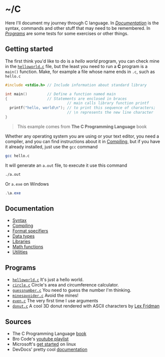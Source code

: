 # ~/C

Here I'll document my journey through C language. In [*Documentation*](#documentation) is the syntax, commands and other stuff that may need to be remembered. In [*Programs*](#programs) are some tests for some exercises or other things.

## Getting started

The first think you'd like to do is a *hello world* program, you can check mine in the [`helloworld.c`](helloworld.c) file, but the least you need to run a **C** program is a `main()` function. Make, for example a file whose name ends in `.c`, such as `hello.c`

```c
#include <stdio.h> // Include information about standard library

int main()         // Define a function named main
{                  // Statements are enclosed in braces
                            // main calls library function printf
  printf("hello, world\n"); // to print this sequence of characters;
                            // \n represents the new line character
}
```

> This example comes from **The C Programming Language** book

Whether any operating system you are using or your text editor, you need a compiler, and you can find instructions about it in [Compiling](./documentation/compiling.md), but if you have it already installed, just use the `gcc` command

```bash
gcc hello.c
```

It will generate an `a.out` file, to execute it use this command

```bash
./a.out
```

Or `a.exe` on Windows

```powershell
.\a.exe
```

## Documentation

- [Syntax](documentation/syntax.md)
- [Compiling](./documentation/compiling.md)
- [Format specifiers](documentation/format_specifiers.md)
- [Data types](documentation/data_types.md)
- [Libraries](documentation/libraries.md)
- [Math functions](documentation/maths.md)
- [Utilities](documentation/utilities.md)

## Programs

- [`helloworld.c`](helloworld.c) It's just a hello world.
- [`circle.c`](circle.c) Circle's area and circumference calculator.
- [`guessnumber.c`](./games/guessnumber.c) You need to guess the number I'm thinking.
- [`minesavoider.c`](games/minesavoider.c) Avoid the mines!
- [`even.c`](tests/even.c) The very first time I use arguments
- [`donut.c`](donut.c) A cool 3D donut rendered with ASCII characters by [Lex Fridman](https://youtu.be/DEqXNfs_HhY)

## Sources

- The C Programming Language [book](https://en.wikipedia.org/wiki/The_C_Programming_Language)
- Bro Code's [youtube playlist](https://youtube.com/playlist?list=PLZPZq0r_RZOOzY_vR4zJM32SqsSInGMwe)
- Microsoft's [get started](https://code.visualstudio.com/docs/cpp/config-linux) on linux
- DevDocs' pretty cool [documentation](https://devdocs.io/c/)

